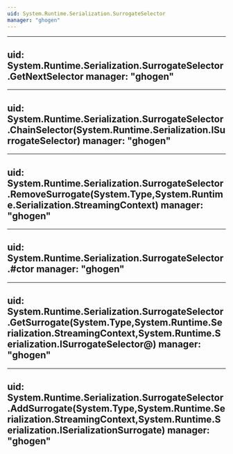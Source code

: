 ```yaml
---
uid: System.Runtime.Serialization.SurrogateSelector
manager: "ghogen"
---
```


---
uid: System.Runtime.Serialization.SurrogateSelector.GetNextSelector
manager: "ghogen"
---

---
uid: System.Runtime.Serialization.SurrogateSelector.ChainSelector(System.Runtime.Serialization.ISurrogateSelector)
manager: "ghogen"
---

---
uid: System.Runtime.Serialization.SurrogateSelector.RemoveSurrogate(System.Type,System.Runtime.Serialization.StreamingContext)
manager: "ghogen"
---

---
uid: System.Runtime.Serialization.SurrogateSelector.#ctor
manager: "ghogen"
---

---
uid: System.Runtime.Serialization.SurrogateSelector.GetSurrogate(System.Type,System.Runtime.Serialization.StreamingContext,System.Runtime.Serialization.ISurrogateSelector@)
manager: "ghogen"
---

---
uid: System.Runtime.Serialization.SurrogateSelector.AddSurrogate(System.Type,System.Runtime.Serialization.StreamingContext,System.Runtime.Serialization.ISerializationSurrogate)
manager: "ghogen"
---
